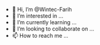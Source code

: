 - 👋 Hi, I’m @Wintec-Farih
- 👀 I’m interested in ...
- 🌱 I’m currently learning ...
- 💞️ I’m looking to collaborate on ...
- 📫 How to reach me ...

<!---
Wintec-Farih/Wintec-Farih is a ✨ special ✨ repository because its `README.md` (this file) appears on your GitHub profile.
You can click the Preview link to take a look at your changes.
--->
